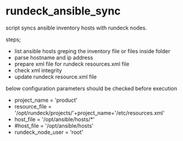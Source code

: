 # rundeck_ansible_sync

script syncs ansible inventory hosts with rundeck nodes.

steps;
- list ansible hosts greping the inventory file or files inside folder
- parse hostname and ip address 
- prepare xml file for rundeck resources.xml file
- check xml integrity 
- update rundeck resource.xml file


below configuration parameters should be checked before execution
- project_name    = 'product'
- resource_file   = '/opt/rundeck/projects/'+project_name+'/etc/resources.xml'
- host_file       = '/opt/ansible/hosts/*'
- #host_file      = '/opt/ansible/hosts'
- rundeck_node_user = 'root'
